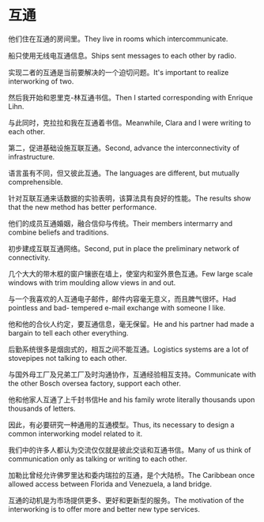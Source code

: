# 互通

<p><span class="chinese">他们住在互通的房间里。</span><span class="english">They live in rooms which intercommunicate.</span></p>

<p><span class="chinese">船只使用无线电互通信息。</span><span class="english">Ships sent messages to each other by radio.</span></p>

<p><span class="chinese">实现二者的互通是当前要解决的一个迫切问题。</span><span class="english">It's important to realize interworking of two.</span></p>

<p><span class="chinese">然后我开始和恩里克-林互通书信。</span><span class="english">Then I started corresponding with Enrique Lihn.</span></p>

<p><span class="chinese">与此同时，克拉拉和我在互通着书信。</span><span class="english">Meanwhile, Clara and I were writing to each other.</span></p>

<p><span class="chinese">第二，促进基础设施互联互通。</span><span class="english">Second, advance the interconnectivity of infrastructure.</span></p>

<p><span class="chinese">语言虽有不同，但又彼此互通。</span><span class="english">The languages are different, but mutually comprehensible.</span></p>

<p><span class="chinese">针对互联互通来话数据的实验表明，该算法具有良好的性能。</span><span class="english">The results show that the new method has better performance.</span></p>

<p><span class="chinese">他们的成员互通婚姻，融合信仰与传统。</span><span class="english">Their members intermarry and combine beliefs and traditions.</span></p>

<p><span class="chinese">初步建成互联互通网络。</span><span class="english">Second, put in place the preliminary network of connectivity.</span></p>

<p><span class="chinese">几个大大的带木框的窗户镶嵌在墙上，使室内和室外景色互通。</span><span class="english">Few large scale windows with trim moulding allow views in and out.</span></p>

<p><span class="chinese">与一个我喜欢的人互通电子邮件，邮件内容毫无意义，而且脾气很坏。</span><span class="english">Had pointless and bad- tempered e-mail exchange with someone I like.</span></p>

<p><span class="chinese">他和他的合伙人约定，要互通信息，毫无保留。</span><span class="english">He and his partner had made a bargain to tell each other everything.</span></p>

<p><span class="chinese">后勤系统很多是烟囱式的，相互之间不能互通。</span><span class="english">Logistics systems are a lot of stovepipes not talking to each other.</span></p>

<p><span class="chinese">与国外母工厂及兄弟工厂及时沟通协作，互通经验相互支持。</span><span class="english">Communicate with the other Bosch oversea factory, support each other.</span></p>

<p><span class="chinese">他和他家人互通了上千封书信</span><span class="english">He and his family wrote literally thousands upon thousands of letters.</span></p>

<p><span class="chinese">因此，有必要研究一种通用的互通模型。</span><span class="english">Thus, its necessary to design a common interworking model related to it.</span></p>

<p><span class="chinese">我们中的许多人都认为交流仅仅就是彼此交谈和互通书信。</span><span class="english">Many of us think of communication only as talking or writing to each other.</span></p>

<p><span class="chinese">加勒比曾经允许佛罗里达和委内瑞拉的互通，是个大陆桥。</span><span class="english">The Caribbean once allowed access between Florida and Venezuela, a land bridge.</span></p>

<p><span class="chinese">互通的动机是为市场提供更多、更好和更新型的服务。</span><span class="english">The motivation of the interworking is to offer more and better new type services.</span></p>

